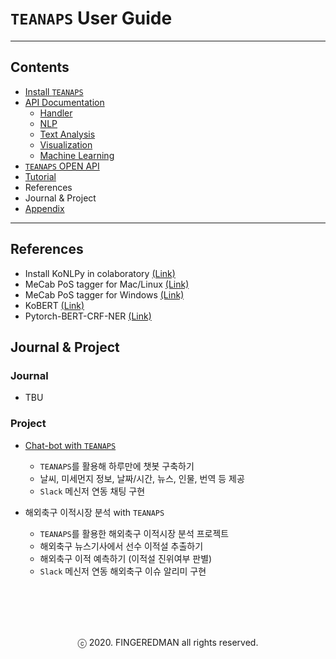 # `TEANAPS` User Guide

---
## Contents
- [Install `TEANAPS`](./teanaps_user_guide-install_teanaps.md#teanaps-user-guide)
- [API Documentation](./teanaps_user_guide-api_documentation-handler.md#teanaps-user-guide)
  - [Handler](./teanaps_user_guide-api_documentation-handler.md#teanaps-user-guide)
  - [NLP](./teanaps_user_guide-api_documentation-nlp.md#teanaps-user-guide)
  - [Text Analysis](./teanaps_user_guide-api_documentation-text_analysis.md#teanaps-user-guide)
  - [Visualization](./teanaps_user_guide-api_documentation-visualization.md#teanaps-user-guide)
  - [Machine Learning](./teanaps_user_guide-api_documentation-machine-learning.md#teanaps-user-guide)
- [`TEANAPS` OPEN API](./teanaps_user_guide-rest_api.md#teanaps-user-guide)
- [Tutorial](./teanaps_user_guide-tutorial.md#teanaps-user-guide)
- References
- Journal & Project
- [Appendix](./teanaps_user_guide-appendix.md#teanaps-user-guide)

---
## References
- Install KoNLPy in colaboratory [(Link)](https://github.com/konlpy/konlpy/issues/188#issuecomment-383550386)  
- MeCab PoS tagger for Mac/Linux [(Link)](https://bitbucket.org/eunjeon/mecab-ko-dic/src/master/)  
- MeCab PoS tagger for Windows [(Link)](https://cleancode-ws.tistory.com/97)  
- KoBERT [(Link)](https://github.com/sktbrain/kobert)  
- Pytorch-BERT-CRF-NER [(Link)](https://github.com/eagle705/pytorch-bert-crf-ner)  

## Journal & Project
### Journal
- TBU

### Project
- [Chat-bot with `TEANAPS`](https://github.com/fingeredman/chatbot-with-teanaps#teanaps를-활용한-챗봇-구현)
  - `TEANAPS`를 활용해 하루만에 챗봇 구축하기
  - 날씨, 미세먼지 정보, 날짜/시간, 뉴스, 인물, 번역 등 제공
  - `Slack` 메신저 연동 채팅 구현

- 해외축구 이적시장 분석 with `TEANAPS`
  - `TEANAPS`를 활용한 해외축구 이적시장 분석 프로젝트
  - 해외축구 뉴스기사에서 선수 이적설 추출하기
  - 해외축구 이적 예측하기 (이적설 진위여부 판별)
  - `Slack` 메신저 연동 해외축구 이슈 알리미 구현

<br><br>
---
<center>ⓒ 2020. FINGEREDMAN all rights reserved.</center>